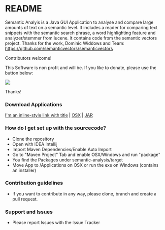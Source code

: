 # README #

Semantic Analyis is a Java GUI Application to analyse and compare large amounts of text on a semantic level. It includes a reader for comparing text snippets with the semantic search phrase, a word highlighting feature and analyzer/stemmer from lucene. It contains code from the semantic vectors project. Thanks for the work, Dominic Widdows and Team:
https://github.com/semanticvectors/semanticvectors

Contributors welcome!

This Software is non profit and will be. If you like to donate, please use the button below:

[![](https://www.paypalobjects.com/en_US/i/btn/btn_donateCC_LG.gif)](https://www.paypal.com/cgi-bin/webscr?cmd=_s-xclick&hosted_button_id=NN8BPCNK23FE4)

Thanks!

### Download Applications ###

[I'm an inline-style link with title](https://www.google.com "Google's Homepage")
| [OSX](https://www.dropbox.com/s/idt8lq89b2mibjo/Semantic%20Search.dmg?dl=0 "OSX") | [JAR](https://www.dropbox.com/s/rhdboy7u7jg4pky/Semantic%20Search.jar?dl=0 "JAR")


### How do I get set up with the sourcecode? ###

* Clone the repository
* Open with IDEA Intellij
* Import Maven Dependencies/Enable Auto Import
* Go to "Maven Project" Tab and enable OSX/Windows and run "package"
* You find the Packages under semantic-analysis/target
* Move App to /Applications on OSX or run the exe on Windows (contains an installer)

### Contribution guidelines ###

* If you want to contribute in any way, please clone, branch and create a pull request.


### Support and Issues ###

* Please report Issues with the Issue Tracker